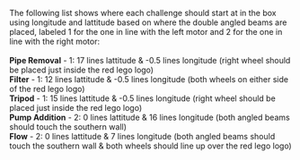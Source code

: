 The following list shows where each challenge should start at in the box 
using longitude and lattitude based on where the double angled beams are placed, 
labeled 1 for the one in line with the left motor and 2 for the one in line with the right motor:<br>
<br>
**Pipe Removal** - 1: 17 lines lattitude & -0.5 lines longitude (right wheel should be placed just inside the red lego logo)<br>
**Filter** - 1: 12 lines lattitude & -0.5 lines longitude (both wheels on either side of the red lego logo)<br>
**Tripod** - 1: 15 lines lattitude & -0.5 lines longitude (right wheel should be placed just inside the red lego logo)<br>
**Pump Addition** - 2: 0 lines lattitude & 16 lines longitude (both angled beams should touch the southern wall)<br>
**Flow** - 2: 0 lines lattitude & 7 lines longitude (both angled beams should touch the southern wall & both wheels 
      should line up over the red lego logo)<br>
